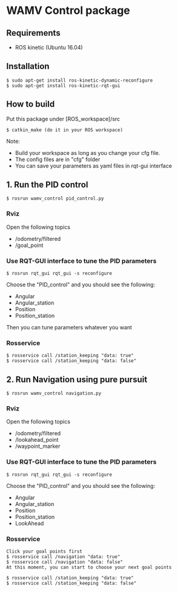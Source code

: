 # WAMV Control package

## Requirements

- ROS kinetic (Ubuntu 16.04)

## Installation

```
$ sudo apt-get install ros-kinetic-dynamic-reconfigure
$ sudo apt-get install ros-kinetic-rqt-gui
```

## How to build
Put this package under [ROS_workspace]/src
```
$ catkin_make (do it in your ROS workspace)
```
Note:
- Build your workspace as long as you change your cfg file.
- The config files are in "cfg" folder
- You can save your parameters as yaml files in rqt-gui interface

## 1. Run the PID control
```
$ rosrun wamv_control pid_control.py
```

### Rviz
Open the following topics
- /odometry/filtered
- /goal_point

### Use RQT-GUI interface to tune the PID parameters
```
$ rosrun rqt_gui rqt_gui -s reconfigure
```
Choose the "PID_control" and you should see the following:
- Angular
- Angular_station
- Position
- Position_station

Then you can tune parameters whatever you want

### Rosservice
```
$ rosservice call /station_keeping "data: true"
$ rosservice call /station_keeping "data: false"
```

## 2. Run Navigation using pure pursuit
```
$ rosrun wamv_control navigation.py
```

### Rviz
Open the following topics
- /odometry/filtered
- /lookahead_point
- /waypoint_marker

### Use RQT-GUI interface to tune the PID parameters
```
$ rosrun rqt_gui rqt_gui -s reconfigure
```
Choose the "PID_control" and you should see the following:
- Angular
- Angular_station
- Position
- Position_station
- LookAhead

### Rosservice
```
Click your goal points first
$ rosservice call /navigation "data: true"
$ rosservice call /navigation "data: false"
At this moment, you can start to choose your next goal points

$ rosservice call /station_keeping "data: true"
$ rosservice call /station_keeping "data: false"
```